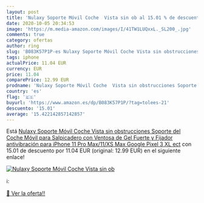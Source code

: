 ```yaml
---
layout: post
title: 'Nulaxy Soporte Móvil Coche  Vista sin ob al 15.01 % de descuento'
date: 2020-10-05 20:34:53
image: 'https://m.media-amazon.com/images/I/41TW1LUQxxL._SL200_.jpg'
comments: true
category: ofertas
author: ring
slug: 'B083K57P1P-es Nulaxy Soporte Móvil Coche Vista sin obstrucciones Soporte...'
tags: iphone
actualPrice: 11.04 EUR
currency: EUR
price: 11.04
comparePrice: 12.99 EUR
prodname: 'Nulaxy Soporte Móvil Coche  Vista sin obstrucciones Soporte del Coche Móvil para Salpicadero con Ventosa de Gel Fuerte y Fijador antivibración  para iPhone 11 Pro Max/11/XS Max  Google Pixel 3 XL ect'
country: 'es'
flag: '🇪🇸'
buyurl: 'https://www.amazon.es/dp/B083K57P1P/?tag=tolees-21'
descuento: '15.01'
average: '15.422142857142857'
---
```


Está [Nulaxy Soporte Móvil Coche  Vista sin obstrucciones Soporte del Coche Móvil para Salpicadero con Ventosa de Gel Fuerte y Fijador antivibración  para iPhone 11 Pro Max/11/XS Max  Google Pixel 3 XL ect](https://www.amazon.es/dp/B083K57P1P/?tag=tolees-21) con 15.01 de descuento por 11.04 EUR (original: 12.99 EUR) en el siguiente enlace!

[![Nulaxy Soporte Móvil Coche  Vista sin ob](https://m.media-amazon.com/images/I/41TW1LUQxxL._SL200_.jpg)](https://www.amazon.es/dp/B083K57P1P/?tag=tolees-21)

ℹ️:


[🛒 Ver la oferta!!](https://www.amazon.es/dp/B083K57P1P/?tag=tolees-21)
